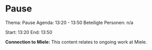 # Pause
Thema: Pause
Agenda: 13:20 - 13:50
Beteiligte Personen: n/a

Start: 13:20
End: 13:50

**Connection to Miele:** This content relates to ongoing work at Miele.
